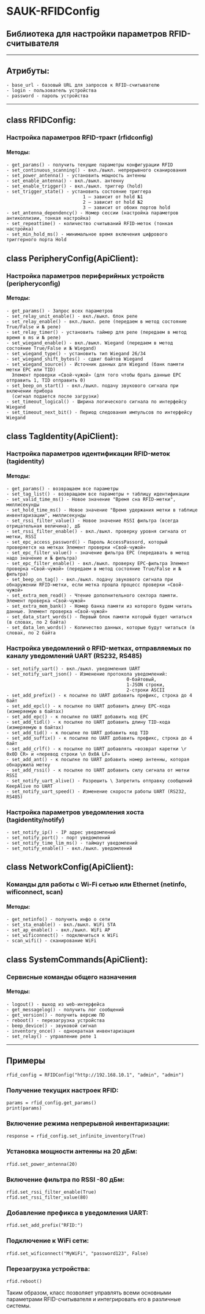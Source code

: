 # SAUK-RFIDConfig

## Библиотека для настройки параметров RFID-считывателя

----------------------------------------------------------------
##    Атрибуты:
    - base_url - базовый URL для запросов к RFID-считывателю
    - login - пользователь устройства
    - password - пароль устройства
----------------------------------------------------------------
## class RFIDConfig:
### Настройка параметров RFID-тракт (rfidconfig) 
####    Методы:

    - get_params() - получить текущие параметры конфигурации RFID
    - set_continuous_scanning() - вкл./выкл. непрерывного сканирования
    - set_power_antenna() - установить мощность антенны 
    - set_enable_antenna() - вкл./выкл. антенну
    - set_enable_trigger() - вкл./выкл. триггер (hold)
    - set_trigger_state() - установить состояние триггера
                                1 – зависит от hold №1
                                2 – зависит от hold №2
                                3 – зависит от обоих портов hold
    - set_antenna_dependency() - Номер сессии (настройка параметров антиколлизии, тонкая настройка)
    - set_repeattime() - количество считываний RFID-меток (тонкая настройка)
    - set_min_hold_ms() - минимальное время включения цифрового триггерного порта Hold 
## class PeripheryConfig(ApiClient):
### Настройка параметров периферийных устройств (peripheryconfig)   
####    Методы:
    - get_params() - Запрос всех параметров
    - set_relay_unit_enable() - вкл./выкл. блок реле
    - set_relay_enable() - вкл./выкл. реле (передаем в метод состояние True/False и № реле)
    - set_relay_timer() - установить таймер для реле (передаем в метод время в ms и № реле)
    - set_wiegand_enable() - вкл./выкл. Wiegand (передаем в метод состояние True/False и № Wiegand)
    - set_wiegand_type() - установить тип Wiegand 26/34
    - set_wiegand_shift_bytes() - сдвиг байтов Wiegand
    - set_wiegand_source() - Источник данных для Wiegand (банк памяти метки EPC или TID) 
      Элемент проверки «Свой-чужой» (для того чтобы брать данные EPC отправить 1, TID отправить 0)
    - set_beep_on_start() - вкл./выкл. подачу звукового сигнала при включении прибора 
      (сигнал подается после загрузки)
    - set_timeout_logical() - Ширина логического сигнала по интерфейсу Wiegand
    - set_timeout_next_bit() - Период следования импульсов по интерфейсу Wiegand
## class TagIdentity(ApiClient):
### Настройка параметров идентификации RFID-меток (tagidentity)
####    Методы:
    - get_params() - возвращаем все параметры
    - set_tag_list() - возвращаем все параметры + таблицу идентификации
    - set_valid_time_ms() - Новое значение "Время сна RFID-метки", миллисекунды
    - set_hold_time_ms() - Новое значение "Время удержания метки в таблице инвентаризации", миллисекунды
    - set_rssi_filter_value() - Новое значение RSSI фильтра (всегда отрицательная величина), дБ
    - set_rssi_filter_enable() - вкл./выкл. проверку уровня сигнала от метки, RSSI
    - set_epc_access_password() - Пароль AccessPassord, который проверяется на метках Элемент проверки «Свой-чужой»
    - set_epc_filter_value() - значение фильтра EPC (передавать в метод надо значение и № фильтра)
    - set_epc_filter_enable() - вкл./выкл. проверку EPC-фильтра Элемент проверка «Свой-чужой» (передаем в метод состояние True/False и № фильтра)
    - set_beep_on_tag() - вкл./выкл. подачу звукового сигнала при обнаружении RFID-метки, если метка прошла процесс проверки «Свой-чужой»
    - set_extra_mem_read() - Чтение дополнительного сектора памяти. Элемент проверка «Свой-чужой»
    - set_extra_mem_bank() - Номер банка памяти из которого будем читать данные. Элемент проверка «Свой-чужой»
    - set_data_start_words() - Первый блок памяти который будет читаться (в словах, по 2 байта)
    - set_data_len_words() - Количество данных, которые будут читаться (в словах, по 2 байта
### Настройка уведомлений о RFID-метках, отправляемых по каналу уведомлений UART (RS232, RS485)
    - set_notify_uart() - вкл./выкл. уведомления UART
    - set_notify_uart_json() - Изменение протокола уведомлений: 
                                                0-байтовый, 
                                                1-JSON строки,
                                                2-строки ASCII
    - set_add_prefix() - к посылке по UART добавить префикс, строка до 4 байт
    - set_add_epcl() - к посылке по UART добавить длину EPC-кода (измеряемую в байтах)
    - set_add_epc() - к посылке по UART добавить код EPC
    - set_add_tidl() - к посылке по UART добавить длину TID-кода (измеряемую в байтах)
    - set_add_tid() - к посылке по UART добавить код TID
    - set_add_suffix() - к посылке по UART добавить префикс, строка до 4 байт
    - set_add_crlf() - к посылке по UART добавлять «возврат каретки \r 0x0D CR» и «перевод строки \n 0x0A LF» 
    - set_add_ant() - к посылке по UART добавить номер антенны, которая обнаружила метку
    - set_add_rssi() - к посылке по UART добавить силу сигнала от метки RSSI
    - set_notify_uart_alive() - Разрешить \ Запретить отправку сообщений KeepAlive по UART
    - set_notify_uart_speed() - Изменение скорости работы UART (RS232, RS485)
### Настройка параметров уведомления хоста (tagidentity/notify)
    - set_notify_ip() - IP адрес уведомлений 
    - set_notify_port() - порт уведомлений
    - set_notify_time_lim_ms() - таймаут уведомлений
    - set_notify_enable() - вкл./выкл. уведомлений
## class NetworkConfig(ApiClient):
### Команды для работы с Wi-Fi сетью или Ethernet (netinfo, wificonnect, scan)
####    Методы:
    - get_netinfo() - получить инфо о сети
    - set_sta_enable() - вкл./выкл. WiFi STA
    - set_ap_enable() - вкл./выкл. WiFi AP  
    - set_wificonnect() - подключиться к WiFi
    - scan_wifi() - сканирование WiFi
## class SystemCommands(ApiClient):
### Сервисные команды общего назначения
####    Методы:
    - logout() - выход из web-интерфейса
    - get_messagelog() - получить лог сообщений
    - get_version() - получить версию ПО
    - reboot() - перезагрузка устройства
    - beep_device() - звуковой сигнал
    - inventory_once() - однократная инвентаризация
    - set_relay() - управление реле 1
----------------------------------------------------------------
## Примеры
    rfid_config = RFIDConfig("http://192.168.10.1", "admin", "admin")
### Получение текущих настроек RFID:    
    params = rfid_config.get_params()
    print(params)

### Включение режима непрерывной инвентаризации:

    response = rfid_config.set_infinite_inventory(True)

### Установка мощности антенны на 20 дБм:

    rfid.set_power_antenna(20)

### Включение фильтра по RSSI -80 дБм:

    rfid.set_rssi_filter_enable(True)
    rfid.set_rssi_filter_value(80)

### Добавление префикса в уведомления UART:
 
    rfid.set_add_prefix("RFID:")

### Подключение к WiFi сети:

    rfid.set_wificonnect("MyWiFi", "password123", False)

### Перезагрузка устройства:

    rfid.reboot()

Таким образом, класс позволяет управлять всеми основными параметрами RFID-считывателя и интегрировать его в различные системы.